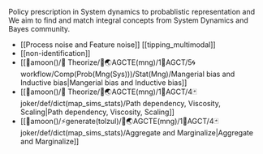 Policy prescription in System dynamics to probablistic representation and 
We aim to find and match integral concepts from System Dynamics and Bayes community.

- [[Process noise and Feature noise]] [[tipping_multimodal]]
- [[non-identification]]
- [[🌙amoon()/💭 Theorize/🧬🌏AGCTE(mng)/1🧬AGCT/5🌀workflow/Comp(Prob(Mng(Sys)))/Stat(Mng)/Mangerial bias and Inductive bias|Mangerial bias and Inductive bias]]
- [[🌙amoon()/💭 Theorize/🧬🌏AGCTE(mng)/1🧬AGCT/4🃏joker/def/dict(map_sims_stats)/Path dependency, Viscosity, Scaling|Path dependency, Viscosity, Scaling]]
- [[🌙amoon()/⚡️generate(tolzul)/🧬🌏AGCTE(mng)/1🧬AGCT/4🃏joker/def/dict(map_sims_stats)/Aggregate and Marginalize|Aggregate and Marginalize]]
